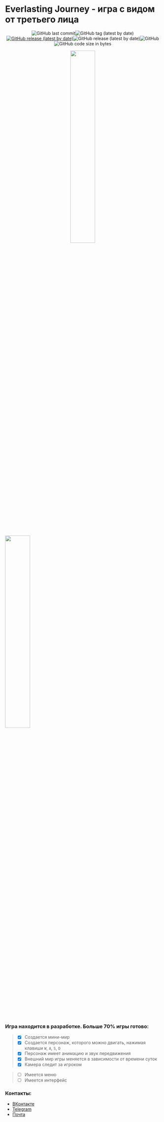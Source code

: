 # Everlasting Journey - игра с видом от третьего лица
<p align="center">
<img alt="GitHub last commit" src="https://img.shields.io/github/last-commit/EgorkA82/Everlasting-Journey"><img alt="GitHub tag (latest by date)" src="https://img.shields.io/github/v/tag/EgorkA82/Everlasting-Journey"><a href="https://www.python.org/"><img alt="GitHub release (latest by date)" src="https://img.shields.io/badge/code-python%203.9.0%2B-blue"><a/><img alt="GitHub release (latest by date)" src="https://img.shields.io/github/downloads/EgorkA82/Everlasting-Journey/v0.7/total?label=downloads"><img alt="GitHub" src="https://img.shields.io/github/license/EgorkA82/Everlasting-Journey"/><img alt="GitHub code size in bytes" src="https://img.shields.io/github/languages/code-size/EgorkA82/Everlasting-Journey">
</p>

<p align="center"><a target="_blank" href="https://yandexlyceum.ru/"><img src="http://old.oksei.ru/attachments/article/372/Лого%20цветной.png" width=40%></img></a></p>
<p align="center">
  
<a href="https://python.org/"><img src="https://www.vippng.com/png/full/84-842346_related-image-python-programming.png" width=40%></img></a>
</p>

### Игра находится в разработке. Больше 70% игры готово:
> - [X] Cоздается мини-мир
> - [X] Создается персонаж, которого можно двигать, нажимая клавиши `W`, `A`, `S`, `D`
> - [X] Персонаж имеет анимацию и звук передвижения
> - [X] Внешний мир игры меняется в зависимости от времени суток
> - [X] Камера следит за игроком

> - [ ] Имеется меню
> - [ ] Имеется интерфейс



### Контакты:
- [ВКонтакте](https://vk.com/egorka_82)
- [Telegram](https://t.me/EgorBlyablin)
- [Почта](mailto:eg.blyablin@yandex.ru)
